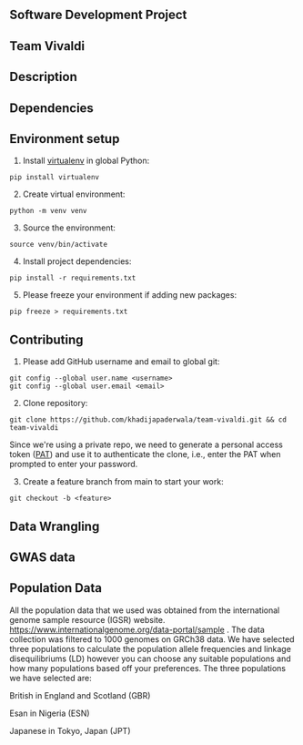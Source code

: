 ##  Software Development Project
##  Team Vivaldi

## Description

## Dependencies

## Environment setup

1. Install [virtualenv](https://pypi.org/project/virtualenv/) in global Python:

```shell
pip install virtualenv
```

2. Create virtual environment:

```shell
python -m venv venv
```

3. Source the environment:

```shell
source venv/bin/activate
```

4. Install project dependencies:

```shell
pip install -r requirements.txt
```

5. Please freeze your environment if adding new packages:

```shell
pip freeze > requirements.txt
```

## Contributing

1. Please add GitHub username and email to global git:

```shell
git config --global user.name <username>
git config --global user.email <email>
```

2. Clone repository:

```shell
git clone https://github.com/khadijapaderwala/team-vivaldi.git && cd team-vivaldi
```

Since we're using a private repo, we need to generate a personal access token ([PAT](https://docs.github.com/en/authentication/keeping-your-account-and-data-secure/creating-a-personal-access-token)) and use it to authenticate the clone, i.e., enter the PAT when prompted to enter your password.

3. Create a feature branch from main to start your work:

```shell
git checkout -b <feature>
```

## Data Wrangling
## GWAS data
## Population Data

All the population data that we used was obtained from the international genome sample resource (IGSR) website. https://www.internationalgenome.org/data-portal/sample . The data collection was filtered to 1000 genomes on GRCh38 data. We have selected three populations to calculate the population allele frequencies and linkage disequilibriums (LD) however you can choose any suitable populations and how many populations based off your preferences. The three populations we have selected are: 

British in England and Scotland (GBR)

Esan in Nigeria (ESN) 

Japanese in Tokyo, Japan (JPT) 
